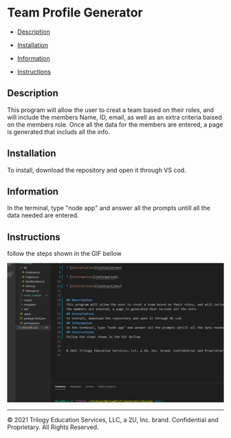 
# **Team Profile Generator**


* [Description](description)

* [Installation](installation)

* [Information](information)

* [Instructions](instructions)


## Description
This program will allow the user to creat a team based on their roles, and will include the members Name, ID, email, as well as an extra criteria baised on the members role. Once all the data for the members are entered, a page is generated that includs all the info.
## Installation
To install, download the repository and open it through VS cod. 
## Information
In the terminal, type "node app" and answer all the prompts untill all the data needed are entered.
## Instructions
follow the steps shown in the GIF bellow

![](./Assets/teamGenerator.gif)

- - -
© 2021 Trilogy Education Services, LLC, a 2U, Inc. brand. Confidential and Proprietary. All Rights Reserved.
